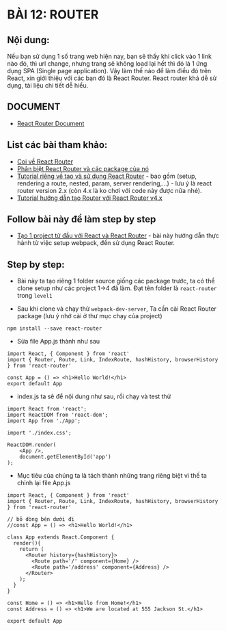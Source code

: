 # BÀI 12: ROUTER

## Nội dung:

Nếu bạn sử dụng 1 số trang web hiện nay, bạn sẽ thấy khi click vào 1 link nào đó, thì url change, nhưng trang sẽ không load lại hết thì đó là 1 ứng dụng SPA (Single page application). Vậy làm thế nào để làm điều đó trên React, xin giới thiệu với các bạn đó là React Router. React router khá dễ sử dụng, tài liệu chi tiết dễ hiểu.

## DOCUMENT

* [React Router Document](https://github.com/ReactTraining/react-router)


## List các bài tham khảo:

* [Coi về React Router](https://css-tricks.com/learning-react-router/)
* [Phân biệt React Router và các package của nó](https://medium.com/@pshrmn/a-simple-react-router-v4-tutorial-7f23ff27adf)
* [Tutorial riêng về tạo và sử dụng React Router](https://github.com/reactjs/react-router-tutorial) - bao gồm (setup, rendering a route, nested, param, server rendering,...) - lưu ý là react router version 2.x (còn 4.x là ko chơi với code này được nữa nhé).
* [Tutorial hướng dẫn tạo Router với React Router v4.x](https://github.com/IrfanBaqui/react-router-v4-tutorial)

## Follow bài này để làm step by step
* [Tạo 1 project từ đầu với React và React Router](https://medium.com/@dabit3/beginner-s-guide-to-react-router-53094349669) - bài này hướng dẫn thực hành từ việc setup webpack, đến sử dụng React Router. 


## Step by step:

* Bài này ta tạo riêng 1 folder source giống các package trước, ta có thể clone setup như các project 1->4 đã làm. Đạt tên folder là `react-router` trong `level1`

* Sau khi clone và chạy thử `webpack-dev-server`, Ta cần cài React Router package (lưu ý nhớ cài ở thư mục chạy của project)

```
npm install --save react-router
```

* Sửa file App.js thành như sau
```
import React, { Component } from 'react'
import { Router, Route, Link, IndexRoute, hashHistory, browserHistory } from 'react-router'

const App = () => <h1>Hello World!</h1>
export default App

```

* index.js ta sẽ để nội dung như sau, rồi chạy và test thử

```
import React from 'react';
import ReactDOM from 'react-dom';
import App from './App';

import './index.css';

ReactDOM.render(
	<App />,
    document.getElementById('app')
);
```

* Mục tiêu của chúng ta là tách <App /> thành những trang riêng biệt vì thế ta chỉnh lại file App.js

```
import React, { Component } from 'react'
import { Router, Route, Link, IndexRoute, hashHistory, browserHistory } from 'react-router'

// bỏ dòng bên dưới đi
//const App = () => <h1>Hello World!</h1>

class App extends React.Component {
  render(){
    return (
      <Router history={hashHistory}>
        <Route path='/' component={Home} />
        <Route path='/address' component={Address} />
      </Router>
    );
  }
}

const Home = () => <h1>Hello from Home!</h1>
const Address = () => <h1>We are located at 555 Jackson St.</h1>

export default App

```





